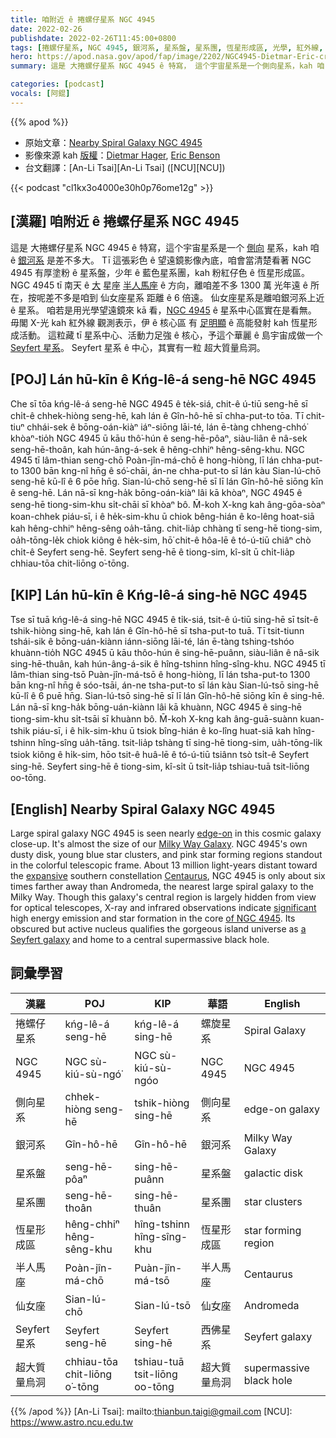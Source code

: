 ```yaml
---
title: 咱附近 ê 捲螺仔星系 NGC 4945
date: 2022-02-26
publishdate: 2022-02-26T11:45:00+0800
tags: [捲螺仔星系, NGC 4945, 銀河系, 星系盤, 星系團, 恆星形成區, 光學, 紅外線, X-光, 超大質量烏洞, 半人馬座, Seyfert 星系, 仙女座, 仙女座星系]
hero: https://apod.nasa.gov/apod/fap/image/2202/NGC4945-Dietmar-Eric-crop1024.jpg
summary: 這是 大捲螺仔星系 NGC 4945 ê 特寫， 這个宇宙星系是一个側向星系，kah 咱 ê 銀河系是差不多大。

categories: [podcast]
vocals: [阿錕]
---
```


{{% apod %}}

- 原始文章：[Nearby Spiral Galaxy NGC 4945](https://apod.nasa.gov/apod/ap220226.html)
- 影像來源 kah [版權][copyright]：[Dietmar Hager](https://www.facebook.com/StargazerObservatory/), [Eric Benson](http://www.faintgalaxy.com/)
- 台文翻譯：[An-Li Tsai][An-Li Tsai] ([NCU][NCU])

{{< podcast "cl1kx3o4000e30h0p76ome12g" >}}

## [漢羅] 咱附近 ê 捲螺仔星系 NGC 4945
這是 大捲螺仔星系 NGC 4945 ê 特寫，這个宇宙星系是一个 [側向][edge-on] 星系，kah 咱 ê [銀河系][Milky Way Galaxy] 是差不多大。
Tī 這張彩色 ê 望遠鏡影像內底，咱會當清楚看著 NGC 4945 有厚塗粉 ê 星系盤，少年 ê 藍色星系團，kah 粉紅仔色 ê 恆星形成區。
NGC 4945 tī 南天 ê [大][expansive] 星座 [半人馬座][Centaurus] ê 方向，離咱差不多 1300 萬 光年遠 ê 所在，按呢差不多是咱到 仙女座星系 距離 ê 6 倍遠。
仙女座星系是離咱銀河系上近 ê 星系。
咱若是用光學望遠鏡來 kā 看，[NGC 4945][of NGC 4945] ê 星系中心區實在是看無。
毋閣 X-光 kah 紅外線 觀測表示，伊 ê 核心區 有 [足明顯][significant] ê 高能發射 kah 恆星形成活動。
這粒藏 tī 星系中心、活動力足強 ê 核心，予這个華麗 ê 島宇宙成做一个 [Seyfert 星系][a Seyfert galaxy]。
Seyfert 星系 ê 中心，其實有一粒 超大質量烏洞。


## [POJ] Lán hū-kīn ê Kńg-lê-á seng-hē NGC 4945
Che sī tōa kńg-lê-á seng-hē NGC 4945 ê te̍k-siá, chit-ê ú-tiū seng-hē sī chi̍t-ê chhek-hiòng seng-hē, kah lán ê Gîn-hô-hē sī chha-put-to tōa.
Tī chit-tiuⁿ chhái-sek ê bōng-oán-kiàⁿ iáⁿ-siōng lāi-té, lán ē-tàng chheng-chhó͘ khòaⁿ-tio̍h NGC 4945 ū kāu thô͘-hún ê seng-hē-pôaⁿ, siàu-liân ê nâ-sek seng-hē-thoân, kah hún-âng-á-sek ê hêng-chhiⁿ hêng-sêng-khu.
NGC 4945 tī lâm-thian seng-chō Poàn-jîn-má-chō ê hong-hiòng, lī lán chha-put-to 1300 bān kng-nî hn̄g ê só͘-chāi, án-ne chha-put-to sī lán kàu Sian-lú-chō seng-hē kū-lî ê 6 pōe hn̄g.
Sian-lú-chō seng-hē sī lī lán Gîn-hô-hē siōng kīn ê seng-hē.
Lán nā-sī kng-ha̍k bōng-oán-kiàⁿ lâi kā khòaⁿ, NGC 4945 ê seng-hē tiong-sim-khu si̍t-chāi sī khòaⁿ bô.
M̄-koh X-kng kah âng-gōa-sòaⁿ koan-chhek piáu-sī, i ê he̍k-sim-khu ū chiok bêng-hián ê ko-lêng hoat-siā kah hêng-chhiⁿ hêng-sêng oa̍h-tāng.
chit-lia̍p chhàng tī seng-hē tiong-sim, oa̍h-tōng-le̍k chiok kiông ê he̍k-sim, hō͘ chit-ê hôa-lē ê tó-ú-tiū chiâⁿ chò chi̍t-ê Seyfert seng-hē.
Seyfert seng-hē ê tiong-sim, kî-si̍t ū chi̍t-lia̍p chhiau-tōa chit-liōng o͘-tōng.

## [KIP] Lán hū-kīn ê Kńg-lê-á sing-hē NGC 4945
Tse sī tuā kńg-lê-á sing-hē NGC 4945 ê ti̍k-siá, tsit-ê ú-tiū sing-hē sī tsi̍t-ê tshik-hiòng sing-hē, kah lán ê Gîn-hô-hē sī tsha-put-to tuā.
Tī tsit-tiunn tshái-sik ê bōng-uán-kiànn iánn-siōng lāi-té, lán ē-tàng tshing-tshóo khuànn-tio̍h NGC 4945 ū kāu thôo-hún ê sing-hē-puânn, siàu-liân ê nâ-sik sing-hē-thuân, kah hún-âng-á-sik ê hîng-tshinn hîng-sîng-khu.
NGC 4945 tī lâm-thian sing-tsō Puàn-jîn-má-tsō ê hong-hiòng, lī lán tsha-put-to 1300 bān kng-nî hn̄g ê sóo-tsāi, án-ne tsha-put-to sī lán kàu Sian-lú-tsō sing-hē kū-lî ê 6 puē hn̄g.
Sian-lú-tsō sing-hē sī lī lán Gîn-hô-hē siōng kīn ê sing-hē.
Lán nā-sī kng-ha̍k bōng-uán-kiànn lâi kā khuànn, NGC 4945 ê sing-hē tiong-sim-khu si̍t-tsāi sī khuànn bô.
M̄-koh X-kng kah âng-guā-suànn kuan-tshik piáu-sī, i ê hi̍k-sim-khu ū tsiok bîng-hián ê ko-lîng huat-siā kah hîng-tshinn hîng-sîng ua̍h-tāng.
tsit-lia̍p tshàng tī sing-hē tiong-sim, ua̍h-tōng-li̍k tsiok kiông ê hi̍k-sim, hōo tsit-ê huâ-lē ê tó-ú-tiū tsiânn tsò tsi̍t-ê Seyfert sing-hē.
Seyfert sing-hē ê tiong-sim, kî-si̍t ū tsi̍t-lia̍p tshiau-tuā tsit-liōng oo-tōng.


## [English] Nearby Spiral Galaxy NGC 4945

Large spiral galaxy NGC 4945 is seen nearly [edge-on][edge-on] in this cosmic galaxy close-up.
It's almost the size of our [Milky Way Galaxy][Milky Way Galaxy].
NGC 4945's own dusty disk, young blue star clusters, and pink star forming regions standout in the colorful telescopic frame.
About 13 million light-years distant toward the [expansive][expansive] southern constellation [Centaurus][Centaurus], NGC 4945 is only about six times farther away than Andromeda, the nearest large spiral galaxy to the Milky Way.
Though this galaxy's central region is largely hidden from view for optical telescopes, X-ray and infrared observations indicate [significant][significant] high energy emission and star formation in the core [of NGC 4945][of NGC 4945].
Its obscured but active nucleus qualifies the gorgeous island universe as [a Seyfert galaxy][a Seyfert galaxy] and home to a central supermassive black hole.

## 詞彙學習

|漢羅|POJ|KIP|華語|English|
|-|-|-|-|-|
|捲螺仔星系|kńg-lê-á seng-hē|kńg-lê-á sing-hē|螺旋星系|Spiral Galaxy|
|NGC 4945|NGC sù-kiú-sù-ngó͘|NGC sù-kiú-sù-ngóo|NGC 4945|NGC 4945|
|側向星系|chhek-hiòng seng-hē|tshik-hiòng sing-hē|側向星系|edge-on galaxy|
|銀河系|Gîn-hô-hē|Gîn-hô-hē|銀河系|Milky Way Galaxy|
|星系盤|seng-hē-pôaⁿ|sing-hē-puânn|星系盤|galactic disk|
|星系團|seng-hē-thoân|sing-hē-thuân|星系團|star clusters|
|恆星形成區|hêng-chhiⁿ hêng-sêng-khu|hîng-tshinn hîng-sîng-khu|恆星形成區|star forming region|
|半人馬座|Poàn-jîn-má-chō|Puàn-jîn-má-tsō|半人馬座|Centaurus|
|仙女座|Sian-lú-chō|Sian-lú-tsō|仙女座|Andromeda|
|Seyfert 星系|Seyfert seng-hē|Seyfert sing-hē|西佛星系|Seyfert galaxy|
|超大質量烏洞|chhiau-tōa chit-liōng o͘-tōng|tshiau-tuā tsit-liōng oo-tōng|超大質量烏洞|supermassive black hole|

{{% /apod %}}
[An-Li Tsai]: mailto:thianbun.taigi@gmail.com
[NCU]: https://www.astro.ncu.edu.tw

[copyright]: https://apod.nasa.gov/apod/fap/lib/about_apod.html#srapply

[edge-on]:https://apod.nasa.gov/apod/ap010510.html
[Milky Way Galaxy]:https://apod.nasa.gov/apod/ap140724.html
[expansive]:http://www.astro.wisc.edu/~dolan/constellations/extra/Centaurus.html
[Centaurus]:http://www.hawastsoc.org/deepsky/cen/index.html
[significant]:http://arxiv.org/abs/astro-ph/0002244
[of NGC 4945]:http://www.eso.org/public/news/eso0931/
[a Seyfert galaxy]:https://apod.nasa.gov/apod/ap010701.html

